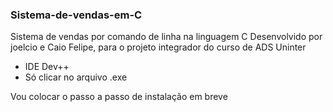 ### Sistema-de-vendas-em-C
Sistema de vendas por comando de linha na  linguagem C
Desenvolvido por joelcio e Caio Felipe,
para o projeto integrador do curso de ADS Uninter 
* IDE Dev++
* Só clicar no arquivo .exe


Vou colocar o passo a passo de instalação em breve
